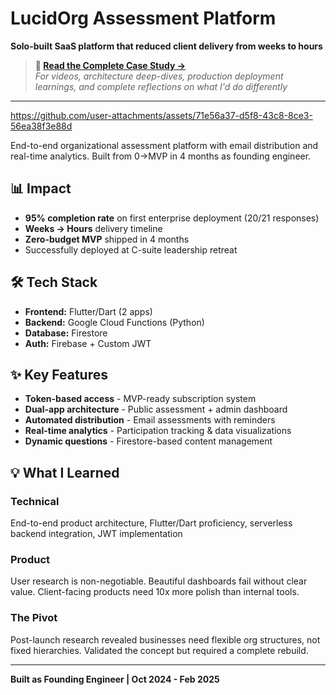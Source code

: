 # LucidOrg Assessment Platform

**Solo-built SaaS platform that reduced client delivery from weeks to hours**

> **📖 [Read the Complete Case Study →](https://www.notion.so/LucidOrg-Assessment-Platform-From-Manual-to-Automated-SaaS-Deep-Dive-28db502d0e3a80aa9a12c88c7a4a274c?source=copy_link)**  
> *For videos, architecture deep-dives, production deployment learnings, and complete reflections on what I'd do differently*

---

https://github.com/user-attachments/assets/71e56a37-d5f8-43c8-8ce3-56ea38f3e88d

End-to-end organizational assessment platform with email distribution and real-time analytics. Built from 0→MVP in 4 months as founding engineer.

## 📊 Impact

- **95% completion rate** on first enterprise deployment (20/21 responses)
- **Weeks → Hours** delivery timeline
- **Zero-budget MVP** shipped in 4 months
- Successfully deployed at C-suite leadership retreat

## 🛠️ Tech Stack

- **Frontend:** Flutter/Dart (2 apps)
- **Backend:** Google Cloud Functions (Python)
- **Database:** Firestore
- **Auth:** Firebase + Custom JWT

## ✨ Key Features

- **Token-based access** - MVP-ready subscription system
- **Dual-app architecture** - Public assessment + admin dashboard
- **Automated distribution** - Email assessments with reminders
- **Real-time analytics** - Participation tracking & data visualizations
- **Dynamic questions** - Firestore-based content management

## 💡 What I Learned

### Technical
End-to-end product architecture, Flutter/Dart proficiency, serverless backend integration, JWT implementation

### Product
User research is non-negotiable. Beautiful dashboards fail without clear value. Client-facing products need 10x more polish than internal tools.

### The Pivot
Post-launch research revealed businesses need flexible org structures, not fixed hierarchies. Validated the concept but required a complete rebuild.

---

**Built as Founding Engineer | Oct 2024 - Feb 2025**
